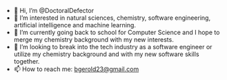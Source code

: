 - 👋 Hi, I’m @DoctoralDefector
- 👀 I’m interested in natural sciences, chemistry, software engineering, artificial intelligence and machine learning.
- 🌱 I’m currently going back to school for Computer Science and I hope to merge my chemistry background with my new interests.
- 💞️ I’m looking to break into the tech industry as a software engineer or utilize my chemistry background and with my new software skills together.
- 📫 How to reach me: bgerold23@gmail.com

<!---
DoctoralDefector/DoctoralDefector is a ✨ special ✨ repository because its `README.md` (this file) appears on your GitHub profile.
You can click the Preview link to take a look at your changes.
--->
